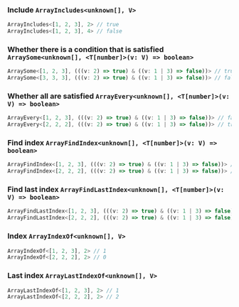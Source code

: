 
### Include `ArrayIncludes<unknown[], V>`


``` typescript
ArrayIncludes<[1, 2, 3], 2> // true
ArrayIncludes<[1, 2, 3], 4> // false
```

			
### Whether there is a condition that is satisfied `ArraySome<unknown[], <T[number]>(v: V) => boolean>`


``` typescript
ArraySome<[1, 2, 3], (((v: 2) => true) & ((v: 1 | 3) => false))> // true
ArraySome<[3, 3, 3], (((v: 2) => true) & ((v: 1 | 3) => false))> // false
```

			
### Whether all are satisfied `ArrayEvery<unknown[], <T[number]>(v: V) => boolean>`


``` typescript
ArrayEvery<[1, 2, 3], (((v: 2) => true) & ((v: 1 | 3) => false))> // false
ArrayEvery<[2, 2, 2], (((v: 2) => true) & ((v: 1 | 3) => false))> // true
```

			
### Find index `ArrayFindIndex<unknown[], <T[number]>(v: V) => boolean>`


``` typescript
ArrayFindIndex<[1, 2, 3], (((v: 2) => true) & ((v: 1 | 3) => false))> // 1
ArrayFindIndex<[2, 2, 2], (((v: 2) => true) & ((v: 1 | 3) => false))> // 0
```

			
### Find last index `ArrayFindLastIndex<unknown[], <T[number]>(v: V) => boolean>`


``` typescript
ArrayFindLastIndex<[1, 2, 3], (((v: 2) => true) & ((v: 1 | 3) => false))> // 1
ArrayFindLastIndex<[2, 2, 2], (((v: 2) => true) & ((v: 1 | 3) => false))> // 2
```

			
### Index `ArrayIndexOf<unknown[], V>`


``` typescript
ArrayIndexOf<[1, 2, 3], 2> // 1
ArrayIndexOf<[2, 2, 2], 2> // 0
```

			
### Last index `ArrayLastIndexOf<unknown[], V>`


``` typescript
ArrayLastIndexOf<[1, 2, 3], 2> // 1
ArrayLastIndexOf<[2, 2, 2], 2> // 2
```

			